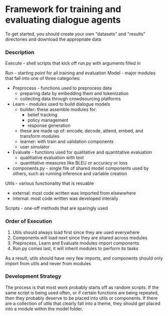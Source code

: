# Framework for training and evaluating dialogue agents

To get started, you should create your own "datasets" and "results" directories and download the appropriate data

### Description
Execute - shell scripts that kick off run.py with arguments filled in

Run - starting point for all training and evaluation
Model - major modules that fall into one of three categories:
  * Preprocess - functions used to preprocess data
      - preparing data by embedding them and tokenization
      - collecting data through crowdsourcing platforms
  * Learn - modules used to build dialogue models
      - builder: these assemble modules for:
        - belief tracking
        - policy management
        - response generation
      - these are made up of: encode, decode, attend, embed, and transform modules
      - learner: with train and validation components
      - user simulator
  * Evaluate - functions used for qualitative and quantitative evaluation
      - qualitiative evaluation with text
      - quantitative measures like BLEU or accuracy or loss
  * components.py - single file of shared model components used by others, such as running inference and variable creation

Utils - various functionality that is resuable
  * external: most code written was imported from elsewwhere
  * internal: most code written was developed interally

Scripts - one-off methods that are sparingly used

### Order of Execution
  1. Utils should always load first since they are used everywhere
  2. Components will load next since they are shared across modules
  3. Preprocess, Learn and Evaluate modules import components
  4. Run.py comes last, it will inherit modules to perform its tasks

As a result, utils should have very few imports, and components should only import from utils and never from modules

### Development Strategy
The process is that most work probably starts off as random scripts. If the same script is being used often, or if certain functions are being repeated, then they probably deserve to be placed into utils or components.  If there are a collection of utils that clearly fall into a theme, they should get placed into a module within the model folder.
